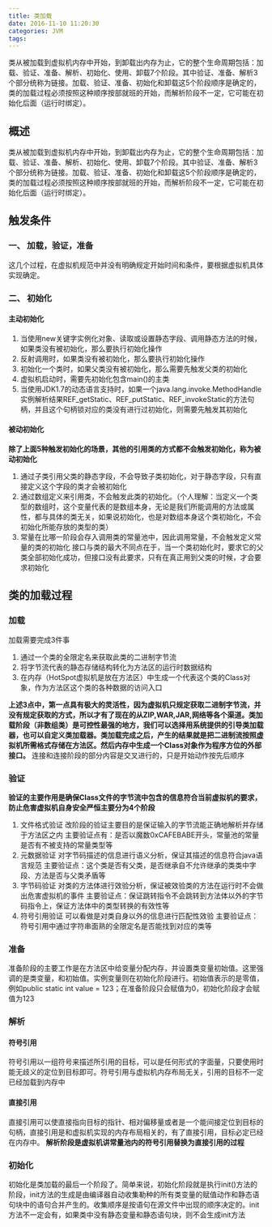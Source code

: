 ```yaml
---
title: 类加载
date: 2016-11-10 11:20:30
categories: JVM
tags:
---
```

类从被加载到虚拟机内存中开始，到卸载出内存为止，它的整个生命周期包括：加载、验证、准备、解析、初始化、使用、卸载7个阶段。其中验证、准备、解析3个部分统称为链接。加载、验证、准备、初始化和卸载这5个阶段顺序是确定的，类的加载过程必须按照这种顺序按部就班的开始，而解析阶段不一定，它可能在初始化后面（运行时绑定）。
<!-- more -->
## 概述
类从被加载到虚拟机内存中开始，到卸载出内存为止，它的整个生命周期包括：加载、验证、准备、解析、初始化、使用、卸载7个阶段。其中验证、准备、解析3个部分统称为链接。加载、验证、准备、初始化和卸载这5个阶段顺序是确定的，类的加载过程必须按照这种顺序按部就班的开始，而解析阶段不一定，它可能在初始化后面（运行时绑定）。
## 触发条件
### 一、 加载，验证，准备
这几个过程，在虚拟机规范中并没有明确规定开始时间和条件，要根据虚拟机具体实现确定。
### 二、 初始化

#### 主动初始化
1. 当使用new关键字实例化对象、读取或设置静态字段、调用静态方法的时候，如果类没有被初始化，那么要执行初始化操作
1. 反射调用时，如果类没有被初始化，那么要执行初始化操作
1. 初始化一个类时，如果父类没有被初始化，那么需要先触发父类的初始化
1. 虚拟机启动时，需要先初始化包含main()的主类
5. 当使用JDK1.7的动态语言支持时，如果一个java.lang.invoke.MethodHandle实例解析结果REF_getStatic、REF_putStatic、REF_invokeStatic的方法句柄，并且这个句柄锁对应的类没有进行过初始化，则需要先触发其初始化
#### 被动初始化
**除了上面5种触发初始化的场景，其他的引用类的方式都不会触发初始化，称为被动初始化**

1. 通过子类引用父类的静态字段，不会导致子类初始化，对于静态字段，只有直接定义这个字段的类才会被初始化
2. 通过数组定义来引用类，不会触发此类的初始化。（个人理解：当定义一个类型的数组时，这个变量代表的是数组本身，无论是我们所能调用的方法或属性，都与具体的类无关，如果说初始化，也是对数组本身这个类初始化，不会初始化所能存放的类型的类）
3. 常量在比哪一阶段会存入调用类的常量池中，因此调用常量，不会触发定义常量的类的初始化
接口与类的最大不同点在于，当一个类初始化时，要求它的父类全部初始化成功，但接口没有此要求，只有在真正用到父类的时候，才会要求初始化

## 类的加载过程
### 加载
加载需要完成3件事
1. 通过一个类的全限定名来获取此类的二进制字节流
2. 将字节流代表的静态存储结构转化为方法区的运行时数据结构
3. 在内存（HotSpot虚拟机是放在方法区）中生成一个代表这个类的Class对象，作为方法区这个类的各种数据的访问入口

**上述3点中，第一点具有极大的灵活性，因为虚拟机只规定获取二进制字节流，并没有规定获取的方式，所以才有了现在的从ZIP,WAR,JAR,网络等各个渠道。类加载阶段（非数组类）是可控性最强的地方，我们可以选择用系统提供的引导类加载器，也可以自定义类加载器。类加载完成之后，产生的结果就是把二进制流按照虚拟机所需格式存储在方法区。然后内存中生成一个Class对象作为程序方位的外部接口。**
连接和连接阶段的部分内容是交叉进行的，只是开始动作按先后顺序
### 验证
**验证的主要作用是确保Class文件的字节流中包含的信息符合当前虚拟机的要求，防止危害虚拟机自身安全严恒主要分为4个阶段**
1. 文件格式验证
改阶段的验证主要目的是保证输入的字节流能正确地解析并存储于方法区之内
主要验证点有：是否以魔数0xCAFEBABE开头，常量池的常量是否有不被支持的常量类型等
2. 元数据验证
对字节码描述的信息进行语义分析，保证其描述的信息符合java语言规范
主要验证点：这个类是否有父类，是否继承自不允许继承的类类中字段、方法是否与父类矛盾等
3. 字节码验证
对类的方法体进行效验分析，保证被效验类的方法在运行时不会做出危害虚拟机的事件
主要验证点：保证跳转指令不会跳转到方法体以外的字节码指令上，保证方法体中的类型转换的有效性等
4. 符号引用验证
可以看做是对类自身以外的信息进行匹配性效验
主要验证点：符号引用中通过字符串面熟的全限定名是否能找到对应的类等

### 准备
准备阶段的主要工作是在方法区中给变量分配内存，并设置类变量初始值。这里强调的是类变量，和初始值。实例变量则在初始化阶段进行。初始值表示的是零值，例如public static int value = 123；在准备阶段只会赋值为0，初始化阶段才会赋值为123

### 解析
#### 符号引用
符号引用以一组符号来描述所引用的目标，可以是任何形式的字面量，只要使用时能无歧义的定位到目标即可。符号引用与虚拟机内存布局无关，引用的目标不一定已经加载到内存中

#### 直接引用
直接引用可以使直接指向目标的指针、相对偏移量或者是一个能间接定位到目标的句柄，直接引用是和虚拟机实现的内存布局相关的，有了直接引用，目标必定已经在内存中。
**解析阶段是虚拟机讲常量池内的符号引用替换为直接引用的过程**

### 初始化
初始化是类加载的最后一个阶段了。简单来说，初始化阶段就是执行init()方法的阶段，init方法的生成是由编译器自动收集勒种的所有类变量的赋值动作和静态语句块中的语句合并产生的。收集顺序是按语句在源文件中出现的顺序决定的。init方法不一定会有，如果类中没有静态变量和静态语句块，则不会生成init方法
